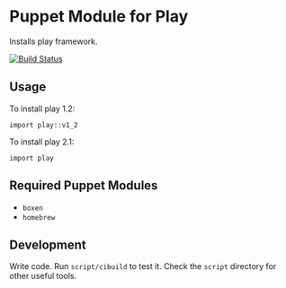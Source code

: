 
# Puppet Module for Play

Installs play framework.

[![Build Status](https://travis-ci.org/boxen/puppet-template.png?branch=master)](https://travis-ci.org/boxen/puppet-template)

## Usage

To install play 1.2:
```puppet
import play::v1_2
```

To install play 2.1:
```puppet
import play
```

## Required Puppet Modules

* `boxen`
* `homebrew`

## Development

Write code. Run `script/cibuild` to test it. Check the `script`
directory for other useful tools.
